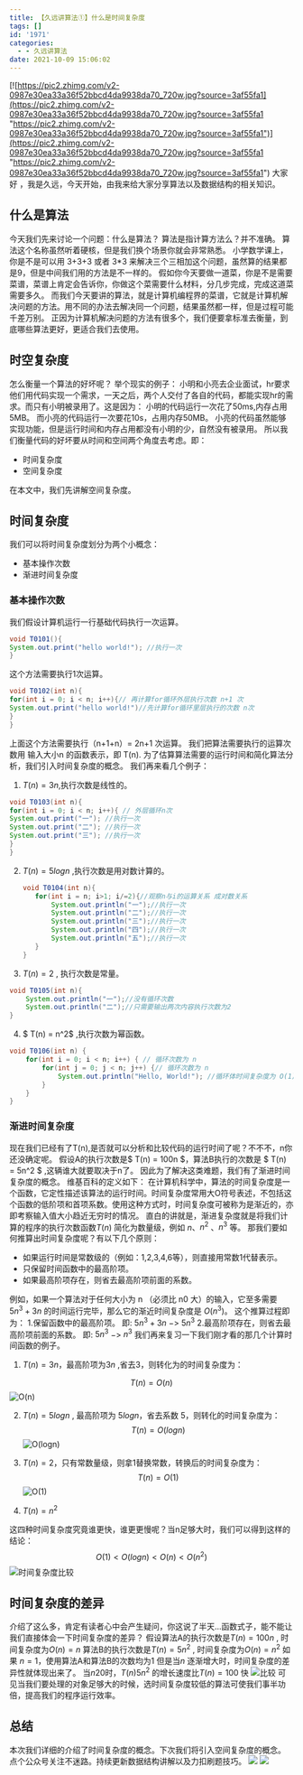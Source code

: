 ```yaml
---
title: 【久远讲算法①】什么是时间复杂度
tags: []
id: '1971'
categories:
  - - 久远讲算法
date: 2021-10-09 15:06:02
---
```


[![https://pic2.zhimg.com/v2-0987e30ea33a36f52bbcd4da9938da70_720w.jpg?source=3af55fa1](https://pic2.zhimg.com/v2-0987e30ea33a36f52bbcd4da9938da70_720w.jpg?source=3af55fa1 "https://pic2.zhimg.com/v2-0987e30ea33a36f52bbcd4da9938da70_720w.jpg?source=3af55fa1")](https://pic2.zhimg.com/v2-0987e30ea33a36f52bbcd4da9938da70_720w.jpg?source=3af55fa1 "https://pic2.zhimg.com/v2-0987e30ea33a36f52bbcd4da9938da70_720w.jpg?source=3af55fa1") 大家好 ，我是久远，今天开始，由我来给大家分享算法以及数据结构的相关知识。

## 什么是算法

今天我们先来讨论一个问题：什么是算法？ 算法是指计算方法么？并不准确。 算法这个名称虽然听着硬核，但是我们换个场景你就会非常熟悉。 小学数学课上，你是不是可以用 3+3+3 或者 3\*3 来解决三个三相加这个问题，虽然算的结果都是9，但是中间我们用的方法是不一样的。 假如你今天要做一道菜，你是不是需要菜谱，菜谱上肯定会告诉你，你做这个菜需要什么材料，分几步完成，完成这道菜需要多久。 而我们今天要讲的算法，就是计算机编程界的菜谱，它就是计算机解决问题的方法。用不同的办法去解决同一个问题，结果虽然都一样，但是过程可能千差万别。 正因为计算机解决问题的方法有很多个，我们便要拿标准去衡量，到底哪些算法更好，更适合我们去使用。

## 时空复杂度

怎么衡量一个算法的好坏呢？ 举个现实的例子： 小明和小亮去企业面试，hr要求他们用代码实现一个需求，一天之后，两个人交付了各自的代码，都能实现hr的需求。而只有小明被录用了。这是因为： 小明的代码运行一次花了50ms,内存占用5MB。 而小亮的代码运行一次要花10s，占用内存50MB。 小亮的代码虽然能够实现功能，但是运行时间和内存占用都没有小明的少，自然没有被录用。 所以我们衡量代码的好坏要从时间和空间两个角度去考虑。即：

*   时间复杂度
*   空间复杂度

在本文中，我们先讲解空间复杂度。

## 时间复杂度

我们可以将时间复杂度划分为两个小概念：

*   基本操作次数
*   渐进时间复杂度

### 基本操作次数

我们假设计算机运行一行基础代码执行一次运算。

```java
void T0101(){
System.out.print("hello world!"); //执行一次
}
```

这个方法需要执行1次运算。

```java
void T0102(int n){
for(int i = 0; i < n; i++){// 再计算for循环外层执行次数 n+1 次
System.out.print("hello world!")//先计算for循环里层执行的次数 n次
}
}
```

上面这个方法需要执行（n+1+n）= 2n+1 次运算。 我们把算法需要执行的运算次数用 输入大小n 的函数表示，即 T(n). 为了估算算法需要的运行时间和简化算法分析，我们引入时间复杂度的概念。 我们再来看几个例子：

1.  $T(n) = 3n$,执行次数是线性的。

```java
void T0103(int n){
for(int i = 0; i < n; i++){ // 外层循环n次 
System.out.print("一"); //执行一次
System.out.print("二"); //执行一次
System.out.print("三"); //执行一次
}
}
```

2.  $T(n) = 5logn$ ,执行次数是用对数计算的。
    
    ```java
    void T0104(int n){
       for(int i = n; i>1; i/=2){//观察n与i的运算关系 成对数关系
           System.out.println("一");//执行一次
           System.out.println("二");//执行一次
           System.out.println("三");//执行一次
           System.out.println("四");//执行一次
           System.out.println("五");//执行一次
       }
    }
    ```
    
3.  $T(n) = 2$ , 执行次数是常量。
    

```JAVA
void T0105(int n){
    System.out.println("一");//没有循环次数
    System.out.println("二");//只需要输出两次内容执行次数为2
}
```

4.  $ T(n) = n^2$ ,执行次数为幂函数。

```JAVA
void T0106(int n) {
    for(int i = 0; i < n; i++) { // 循环次数为 n
        for(int j = 0; j < n; j++) {// 循环次数为 n
            System.out.println("Hello, World!"); //循环体时间复杂度为 O(1)
        }
    }
}
```

### 渐进时间复杂度

现在我们已经有了T(n),是否就可以分析和比较代码的运行时间了呢？不不不，n你还没确定呢。 假设A的执行次数是$ T(n) = 100n $，算法B执行的次数是 $ T(n) = 5n^2 $ ,这辆谁大就要取决于n了。 因此为了解决这类难题，我们有了渐进时间复杂度的概念。 维基百科的定义如下： 在计算机科学中，算法的时间复杂度是一个函数，它定性描述该算法的运行时间。时间复杂度常用大O符号表述，不包括这个函数的低阶项和首项系数。使用这种方式时，时间复杂度可被称为是渐近的，亦即考察输入值大小趋近无穷时的情况。 直白的讲就是，渐进复杂度就是将我们计算的程序的执行次数函数$T(n)$ 简化为数量级，例如 $n$、$n^2$ 、$n^3$ 等。 那我们要如何推算出时间复杂度呢？有以下几个原则：

*   如果运行时间是常数级的（例如：1,2,3,4,6等），则直接用常数1代替表示。
*   只保留时间函数中的最高阶项。
*   如果最高阶项存在，则省去最高阶项前面的系数。

例如，如果一个算法对于任何大小为 n （必须比 n0 大）的输入，它至多需要 $5n^3 + 3n$ 的时间运行完毕，那么它的渐近时间复杂度是 $O(n^3)$。 这个推算过程即为： 1.保留函数中的最高阶项。 即: $5n^3+3n$ $->$ $5n^3$ 2.最高阶项存在，则省去最高阶项前面的系数。 即: $5n^3$ $->$ $n^3$ 我们再来复习一下我们刚才看的那几个计算时间函数的例子。

1.  $T(n) = 3n$，最高阶项为$3n$ ,省去3，则转化为的时间复杂度为：

$$T(n) = O(n)$$ ![O(n)](https://gitee.com/huangjiabaoaiyc/image/raw/master/On.png)

2.  $T(n) = 5logn$ , 最高阶项为 $5logn$，省去系数 5，则转化的时间复杂度为： $$T(n) = O(logn)$$ ![O(logn)](https://gitee.com/huangjiabaoaiyc/image/raw/master/Ologn.png)
    
3.  $T(n) = 2$，只有常数量级，则拿1替换常数，转换后的时间复杂度为： $$T(n) = O(1)$$ ![O(1)](https://gitee.com/huangjiabaoaiyc/image/raw/master/O1.png)
    
4.  $T(n)=n^2$
    

这四种时间复杂度究竟谁更快，谁更更慢呢？当n足够大时，我们可以得到这样的结论： $$O(1)<O(logn)<O(n)<O(n^2)$$ ![时间复杂度比较](https://gitee.com/huangjiabaoaiyc/image/raw/master/%E5%9B%9B%E7%A7%8D%E6%97%B6%E9%97%B4%E5%A4%8D%E6%9D%82%E5%BA%A6%E6%AF%94%E8%BE%83.png)

## 时间复杂度的差异

介绍了这么多，肯定有读者心中会产生疑问，你这说了半天...函数式子，能不能让我们直接体会一下时间复杂度的差异？ 假设算法A的执行次数是$T(n) =100n$ , 时间复杂度为$O(n)=n$ 算法B的执行次数是$T(n) = 5n^2$ , 时间复杂度为$O(n) = n^2$ 如果 $n=1$，使用算法A和算法B的次数均为1 但是当$n$ 逐渐增大时，时间复杂度的差异性就体现出来了。 当$n20$时，$T(n)5n^2$ 的增长速度比$T(n) = 100$ 快 ![比较](https://gitee.com/huangjiabaoaiyc/image/raw/master/100n%E5%92%8C5n2%E6%AF%94%E8%BE%831.png) 可见当我们要处理的对象足够大的时候，选时间复杂度较低的算法可使我们事半功倍，提高我们的程序运行效率。

## 总结

本次我们详细的介绍了时间复杂度的概念。下次我们将引入空间复杂度的概念。 点个公众号关注不迷路。持续更新数据结构讲解以及力扣刷题技巧。 [![](https://i.loli.net/2021/10/09/7P3xjmUaJLCyFcv.jpg)](https://i.loli.net/2021/10/09/7P3xjmUaJLCyFcv.jpg) [![](https://i.loli.net/2021/10/09/dYaew9K7IFNUDXb.jpg)](https://i.loli.net/2021/10/09/dYaew9K7IFNUDXb.jpg)